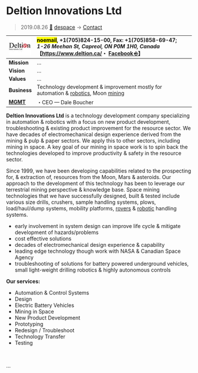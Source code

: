# Deltion Innovations Ltd
> 2019.08.26 [🚀](../index/index.md) [despace](index.md) → [Contact](contact.md)

|[![](f/con/d/deltion_logo1_thumb.jpg)](f/con/d/deltion_logo1.png)|<mark>noemail</mark>, +1(705)824-15-00, Fax: +1(705)858-69-47;<br> *1-26 Meehan St, Capreol, ON P0M 1H0, Canada*<br> 【<https://www.deltion.ca/>・ [Facebook ⎆](https://www.facebook.com/DeltionInnovations/)】|
|:--|:--|
|**Mission**|…|
|**Vision**|…|
|**Values**|…|
|**Business**|Technology development & improvement mostly for automation & [robotics](robot.md), Moon [mining](sss.md)|
|**[MGMT](mgmt.md)**|・CEO — Dale Boucher|

**Deltion Innovations Ltd** is a technology development company specializing in automation & robotics with a focus on new product development, troubleshooting & existing product improvement for the resource sector.  We have decades of electromechanical design experience derived from the mining & pulp & paper sectors.  We apply this to other sectors, including mining in space.  A key goal of our mining in space work is to spin back the technologies developed to improve productivity & safety in the resource sector.

Since 1999, we have been developing capabilities related to the prospecting for, & extraction of, resources from the Moon, Mars & asteroids. Our approach to the development of this technology has been to leverage our terrestrial mining perspective & knowledge base. Space mining technologies that we have successfully designed, built & tested include  various size drills, crushers, sample handling systems, plows, load/haul/dump systems, mobility platforms, [rovers](robot.md) & [robotic](robot.md) handling systems.

   - early involvement in system design can improve life cycle & mitigate development of hazards/problems
   - cost effective solutions
   - decades of electromechanical design experience & capability
   - leading edge technology though work with NASA & Canadian Space Agency
   - troubleshooting of solutions for battery powered underground vehicles, small light-weight drilling robotics & highly autonomous controls

**Our services:**

   - Automation & Control Systems
   - Design
   - Electric Battery Vehicles
   - Mining in Space
   - New Product Development
   - Prototyping
   - Redesign / Troubleshoot
   - Technology Transfer
   - Testing

<p style="page-break-after:always"> </p>

…
